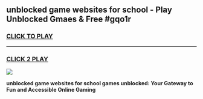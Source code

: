 
## unblocked game websites for school - Play Unblocked Gmaes & Free #gqo1r
<h3>
<a href="https://premium.freeplayer.one?title=unblocked_game_websites_for_school&ref=01M">CLICK TO PLAY</a></h3>
<hr>

<h3>
<a href="https://premium.freeplayer.one?title=unblocked_game_websites_for_school&ref=01M">CLICK 2 PLAY</a>
  
</h3>

<a href="https://premium.freeplayer.one?title=unblocked_game_websites_for_school&ref=01M"><img src="https://clearcache.store/games.png"></a>


**unblocked game websites for school games unblocked: Your Gateway to Fun and Accessible Online Gaming**
